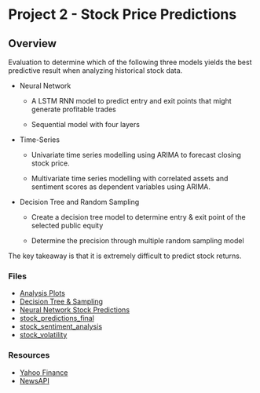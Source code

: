 # Project 2 - Stock Price Predictions

## Overview
Evaluation to determine which of the following three models yields the best predictive result when analyzing historical stock data.

* Neural Network
 
  * A LSTM RNN model to predict entry and exit points that might generate profitable trades
  
  * Sequential model with four layers

* Time-Series

  * Univariate time series modelling using ARIMA to forecast closing stock price.
  
  * Multivariate time series modelling with correlated assets and sentiment scores as dependent
variables using ARIMA.

* Decision Tree and Random Sampling 

  * Create a decision tree model to determine entry & exit point of the selected public equity
  
  * Determine the precision through multiple random sampling model

The key takeaway is that it is extremely difficult to predict stock returns.  

### Files

* [Analysis Plots](Final_Project/Analysis_plots.ipynb) 
* [Decision Tree & Sampling](Final_Project/Decision_Tree_Sampling.ipynb)
* [Neural Network Stock Predictions](Final_Project/Neural_Network_Stock_Predictions.ipynb) 
* [stock_predictions_final](Final_Project/stock_predictions_final.ipynb)
* [stock_sentiment_analysis](Final_Project/stock_sentiment_analysis.ipynb)
* [stock_volatility](Final_Project/stock_volatility.ipynb)

### Resources

* [Yahoo Finance](https://finance.yahoo.com/)
* [NewsAPI](https://newsapi.org/)
